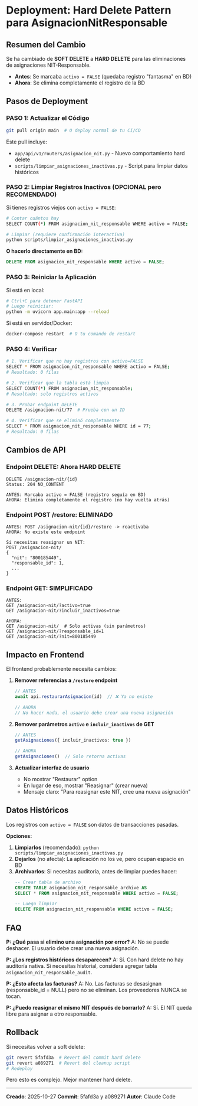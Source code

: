 # Deployment: Hard Delete Pattern para AsignacionNitResponsable

## Resumen del Cambio

Se ha cambiado de **SOFT DELETE** a **HARD DELETE** para las eliminaciones de asignaciones NIT-Responsable.

- **Antes**: Se marcaba `activo = FALSE` (quedaba registro "fantasma" en BD)
- **Ahora**: Se elimina completamente el registro de la BD

## Pasos de Deployment

### PASO 1: Actualizar el Código
```bash
git pull origin main  # O deploy normal de tu CI/CD
```

Este pull incluye:
- `app/api/v1/routers/asignacion_nit.py` - Nuevo comportamiento hard delete
- `scripts/limpiar_asignaciones_inactivas.py` - Script para limpiar datos históricos

### PASO 2: Limpiar Registros Inactivos (OPCIONAL pero RECOMENDADO)

Si tienes registros viejos con `activo = FALSE`:

```bash
# Contar cuántos hay
SELECT COUNT(*) FROM asignacion_nit_responsable WHERE activo = FALSE;

# Limpiar (requiere confirmación interactiva)
python scripts/limpiar_asignaciones_inactivas.py
```

**O hacerlo directamente en BD:**
```sql
DELETE FROM asignacion_nit_responsable WHERE activo = FALSE;
```

### PASO 3: Reiniciar la Aplicación

Si está en local:
```bash
# Ctrl+C para detener FastAPI
# Luego reiniciar:
python -m uvicorn app.main:app --reload
```

Si está en servidor/Docker:
```bash
docker-compose restart  # O tu comando de restart
```

### PASO 4: Verificar

```bash
# 1. Verificar que no hay registros con activo=FALSE
SELECT * FROM asignacion_nit_responsable WHERE activo = FALSE;
# Resultado: 0 filas

# 2. Verificar que la tabla está limpia
SELECT COUNT(*) FROM asignacion_nit_responsable;
# Resultado: solo registros activos

# 3. Probar endpoint DELETE
DELETE /asignacion-nit/77  # Prueba con un ID

# 4. Verificar que se eliminó completamente
SELECT * FROM asignacion_nit_responsable WHERE id = 77;
# Resultado: 0 filas
```

## Cambios de API

### Endpoint DELETE: Ahora HARD DELETE
```
DELETE /asignacion-nit/{id}
Status: 204 NO_CONTENT

ANTES: Marcaba activo = FALSE (registro seguía en BD)
AHORA: Elimina completamente el registro (no hay vuelta atrás)
```

### Endpoint POST /restore: ELIMINADO
```
ANTES: POST /asignacion-nit/{id}/restore -> reactivaba
AHORA: No existe este endpoint

Si necesitas reasignar un NIT:
POST /asignacion-nit/
{
  "nit": "800185449",
  "responsable_id": 1,
  ...
}
```

### Endpoint GET: SIMPLIFICADO
```
ANTES:
GET /asignacion-nit/?activo=true
GET /asignacion-nit/?incluir_inactivos=true

AHORA:
GET /asignacion-nit/  # Solo activas (sin parámetros)
GET /asignacion-nit/?responsable_id=1
GET /asignacion-nit/?nit=800185449
```

## Impacto en Frontend

El frontend probablemente necesita cambios:

1. **Remover referencias a `/restore` endpoint**
   ```typescript
   // ANTES
   await api.restaurarAsignacion(id)  // ❌ Ya no existe
   
   // AHORA
   // No hacer nada, el usuario debe crear una nueva asignación
   ```

2. **Remover parámetros `activo` e `incluir_inactivos` de GET**
   ```typescript
   // ANTES
   getAsignaciones({ incluir_inactivos: true })
   
   // AHORA
   getAsignaciones()  // Solo retorna activas
   ```

3. **Actualizar interfaz de usuario**
   - No mostrar "Restaurar" option
   - En lugar de eso, mostrar "Reasignar" (crear nueva)
   - Mensaje claro: "Para reasignar este NIT, cree una nueva asignación"

## Datos Históricos

Los registros con `activo = FALSE` son datos de transacciones pasadas.

**Opciones:**
1. **Limpiarlos** (recomendado): `python scripts/limpiar_asignaciones_inactivas.py`
2. **Dejarlos** (no afecta): La aplicación no los ve, pero ocupan espacio en BD
3. **Archivarlos**: Si necesitas auditoría, antes de limpiar puedes hacer:
   ```sql
   -- Crear tabla de archivo
   CREATE TABLE asignacion_nit_responsable_archive AS
   SELECT * FROM asignacion_nit_responsable WHERE activo = FALSE;
   
   -- Luego limpiar
   DELETE FROM asignacion_nit_responsable WHERE activo = FALSE;
   ```

## FAQ

**P: ¿Qué pasa si elimino una asignación por error?**
A: No se puede deshacer. El usuario debe crear una nueva asignación.

**P: ¿Los registros históricos desaparecen?**
A: Sí. Con hard delete no hay auditoría nativa. Si necesitas historial, considera agregar tabla `asignacion_nit_responsable_audit`.

**P: ¿Esto afecta las facturas?**
A: No. Las facturas se desasignan (responsable_id = NULL) pero no se eliminan. Los proveedores NUNCA se tocan.

**P: ¿Puedo reasignar el mismo NIT después de borrarlo?**
A: Sí. El NIT queda libre para asignar a otro responsable.

## Rollback

Si necesitas volver a soft delete:

```bash
git revert 5fafd3a  # Revert del commit hard delete
git revert a089271  # Revert del cleanup script
# Redeploy
```

Pero esto es complejo. Mejor mantener hard delete.

---

**Creado**: 2025-10-27
**Commit**: 5fafd3a y a089271
**Autor**: Claude Code
